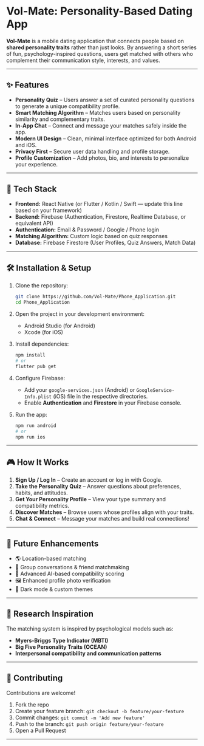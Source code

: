 

# Vol-Mate: Personality-Based Dating App

**Vol-Mate** is a mobile dating application that connects people based on **shared personality traits** rather than just looks. By answering a short series of fun, psychology-inspired questions, users get matched with others who complement their communication style, interests, and values.

---

## ✨ Features

* **Personality Quiz** – Users answer a set of curated personality questions to generate a unique compatibility profile.
* **Smart Matching Algorithm** – Matches users based on personality similarity and complementary traits.
* **In-App Chat** – Connect and message your matches safely inside the app.
* **Modern UI Design** – Clean, minimal interface optimized for both Android and iOS.
* **Privacy First** – Secure user data handling and profile storage.
* **Profile Customization** – Add photos, bio, and interests to personalize your experience.

---

## 🧩 Tech Stack

* **Frontend:** React Native (or Flutter / Kotlin / Swift — update this line based on your framework)
* **Backend:** Firebase (Authentication, Firestore, Realtime Database, or equivalent API)
* **Authentication:** Email & Password / Google / Phone login
* **Matching Algorithm:** Custom logic based on quiz responses
* **Database:** Firebase Firestore (User Profiles, Quiz Answers, Match Data)

---

## 🛠️ Installation & Setup

1. Clone the repository:

   ```bash
   git clone https://github.com/Vol-Mate/Phone_Application.git
   cd Phone_Application
   ```
2. Open the project in your development environment:

   * Android Studio (for Android)
   * Xcode (for iOS)
3. Install dependencies:

   ```bash
   npm install
   # or
   flutter pub get
   ```
4. Configure Firebase:

   * Add your `google-services.json` (Android) or `GoogleService-Info.plist` (iOS) file in the respective directories.
   * Enable **Authentication** and **Firestore** in your Firebase console.
5. Run the app:

   ```bash
   npm run android
   # or
   npm run ios
   ```

---

## 🎮 How It Works

1. **Sign Up / Log In** – Create an account or log in with Google.
2. **Take the Personality Quiz** – Answer questions about preferences, habits, and attitudes.
3. **Get Your Personality Profile** – View your type summary and compatibility metrics.
4. **Discover Matches** – Browse users whose profiles align with your traits.
5. **Chat & Connect** – Message your matches and build real connections!

---

## 🔬 Future Enhancements

* 🌎 Location-based matching
* 💬 Group conversations & friend matchmaking
* 🎯 Advanced AI-based compatibility scoring
* 🖼️ Enhanced profile photo verification
* 🎨 Dark mode & custom themes

---

## 🧠 Research Inspiration

The matching system is inspired by psychological models such as:

* **Myers-Briggs Type Indicator (MBTI)**
* **Big Five Personality Traits (OCEAN)**
* **Interpersonal compatibility and communication patterns**

---

## 🤝 Contributing

Contributions are welcome!

1. Fork the repo
2. Create your feature branch: `git checkout -b feature/your-feature`
3. Commit changes: `git commit -m 'Add new feature'`
4. Push to the branch: `git push origin feature/your-feature`
5. Open a Pull Request

---
